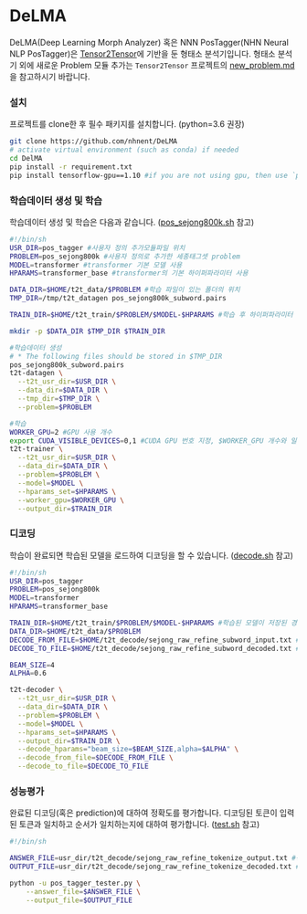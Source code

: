 # DeLMA

DeLMA(Deep Learning Morph Analyzer) 혹은 NNN PosTagger(NHN Neural NLP PosTagger)은 [Tensor2Tensor](https://github.com/tensorflow/tensor2tensor)에 기반을 둔 형태소 분석기입니다.
형태소 분석기 외에 새로운 Problem 모듈 추가는 `Tensor2Tensor` 프로젝트의 [new_problem.md](https://github.com/tensorflow/tensor2tensor/blob/master/docs/new_problem.md)을 참고하시기 바랍니다. 

### 설치
프로젝트를 clone한 후 필수 패키지를 설치합니다. (python=3.6 권장)
```bash
git clone https://github.com/nhnent/DeLMA
# activate virtual environment (such as conda) if needed
cd DelMA
pip install -r requirement.txt
pip install tensorflow-gpu==1.10 #if you are not using gpu, then use `pip install tensorflow`
```

### 학습데이터 생성 및 학습
학습데이터 생성 및 학습은 다음과 같습니다. ([pos_sejong800k.sh](https://github.com/nhnent/DeLMA/blob/dev/pos_sejong800k.sh) 참고)
```bash
#!/bin/sh
USR_DIR=pos_tagger #사용자 정의 추가모듈파일 위치 
PROBLEM=pos_sejong800k #사용자 정의로 추가한 세종태그셋 problem
MODEL=transformer #transformer 기본 모델 사용
HPARAMS=transformer_base #transformer의 기본 하이퍼파라미터 사용

DATA_DIR=$HOME/t2t_data/$PROBLEM #학습 파일이 있는 폴더의 위치
TMP_DIR=/tmp/t2t_datagen pos_sejong800k_subword.pairs

TRAIN_DIR=$HOME/t2t_train/$PROBLEM/$MODEL-$HPARAMS #학습 후 하이퍼파라미터 정보 및 모델을 저장할 폴더 위치

mkdir -p $DATA_DIR $TMP_DIR $TRAIN_DIR

#학습데이터 생성
# * The following files should be stored in $TMP_DIR
pos_sejong800k_subword.pairs
t2t-datagen \
  --t2t_usr_dir=$USR_DIR \
  --data_dir=$DATA_DIR \
  --tmp_dir=$TMP_DIR \
  --problem=$PROBLEM

#학습
WORKER_GPU=2 #GPU 사용 개수
export CUDA_VISIBLE_DEVICES=0,1 #CUDA GPU 번호 지정, $WORKER_GPU 개수와 일치해야 함
t2t-trainer \
  --t2t_usr_dir=$USR_DIR \
  --data_dir=$DATA_DIR \
  --problem=$PROBLEM \
  --model=$MODEL \
  --hparams_set=$HPARAMS \
  --worker_gpu=$WORKER_GPU \
  --output_dir=$TRAIN_DIR
```

### 디코딩
학습이 완료되면 학습된 모델을 로드하여 디코딩을 할 수 있습니다.
([decode.sh](https://github.com/nhnent/DeLMA/blob/dev/decode.sh) 참고)
```bash
#!/bin/sh
USR_DIR=pos_tagger
PROBLEM=pos_sejong800k
MODEL=transformer
HPARAMS=transformer_base

TRAIN_DIR=$HOME/t2t_train/$PROBLEM/$MODEL-$HPARAMS #학습된 모델이 저장된 경로
DATA_DIR=$HOME/t2t_data/$PROBLEM
DECODE_FROM_FILE=$HOME/t2t_decode/sejong_raw_refine_subword_input.txt #디코딩을 위한 입력 파일
DECODE_TO_FILE=$HOME/t2t_decode/sejong_raw_refine_subword_decoded.txt #디코딩 결과를 출력할 파일

BEAM_SIZE=4
ALPHA=0.6

t2t-decoder \
  --t2t_usr_dir=$USR_DIR \
  --data_dir=$DATA_DIR \
  --problem=$PROBLEM \
  --model=$MODEL \
  --hparams_set=$HPARAMS \
  --output_dir=$TRAIN_DIR \
  --decode_hparams="beam_size=$BEAM_SIZE,alpha=$ALPHA" \
  --decode_from_file=$DECODE_FROM_FILE \
  --decode_to_file=$DECODE_TO_FILE
 ```

### 성능평가
완료된 디코딩(혹은 prediction)에 대하여 정확도를 평가합니다.
디코딩된 토큰이 입력된 토큰과 일치하고 순서가 일치하는지에 대하여 평가합니다.
([test.sh](https://github.com/nhnent/DeLMA/blob/dev/test.sh) 참고)
```bash
#!/bin/sh

ANSWER_FILE=usr_dir/t2t_decode/sejong_raw_refine_tokenize_output.txt #정답파일
OUTPUT_FILE=usr_dir/t2t_decode/sejong_raw_refine_tokenize_decoded.txt #디코딩 출력파일

python -u pos_tagger_tester.py \
    --answer_file=$ANSWER_FILE \
    --output_file=$OUTPUT_FILE
```
